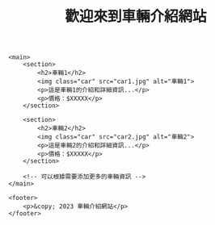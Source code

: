 
<html lang="zh-TW">
<head>
    <meta charset="UTF-8">
    <title>車輛介紹網站</title>
    <style>
        /* 在這裡添加 CSS 來美化你的網站外觀 */
        /* 例如：調整圖片大小、對齊、邊框等 */
        .car {
            max-width: 300px;
            display: block;
            margin-bottom: 20px;
        }
    </style>
</head>
<body>
    <header>
        <h1>歡迎來到車輛介紹網站</h1>
    </header>

    <main>
        <section>
            <h2>車輛1</h2>
            <img class="car" src="car1.jpg" alt="車輛1">
            <p>這是車輛1的介紹和詳細資訊...</p>
            <p>價格：$XXXXX</p>
        </section>

        <section>
            <h2>車輛2</h2>
            <img class="car" src="car2.jpg" alt="車輛2">
            <p>這是車輛2的介紹和詳細資訊...</p>
            <p>價格：$XXXXX</p>
        </section>

        <!-- 可以根據需要添加更多的車輛資訊 -->
    </main>

    <footer>
        <p>&copy; 2023 車輛介紹網站</p>
    </footer>
</body>
</html>
